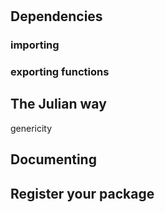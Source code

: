 # 
## Dependencies

### importing
### exporting functions

## The Julian way
genericity

## Documenting

## Register your package
